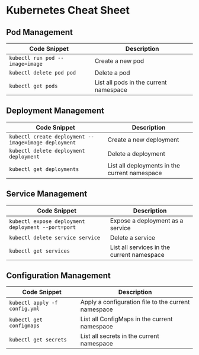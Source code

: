 # Kubernetes Cheat Sheet

## Pod Management

| Code Snippet | Description |
| ------------ | ----------- |
| `kubectl run pod --image=image` | Create a new pod |
| `kubectl delete pod pod` | Delete a pod |
| `kubectl get pods` | List all pods in the current namespace |

## Deployment Management

| Code Snippet | Description |
| ------------ | ----------- |
| `kubectl create deployment --image=image deployment` | Create a new deployment |
| `kubectl delete deployment deployment` | Delete a deployment |
| `kubectl get deployments` | List all deployments in the current namespace |

## Service Management

| Code Snippet | Description |
| ------------ | ----------- |
| `kubectl expose deployment deployment --port=port` | Expose a deployment as a service |
| `kubectl delete service service` | Delete a service |
| `kubectl get services` | List all services in the current namespace |

## Configuration Management

| Code Snippet | Description |
| ------------ | ----------- |
| `kubectl apply -f config.yml` | Apply a configuration file to the current namespace |
| `kubectl get configmaps` | List all ConfigMaps in the current namespace |
| `kubectl get secrets` | List all secrets in the current namespace |
